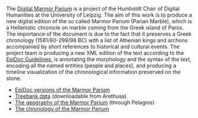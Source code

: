 The [Digital Marmor Parium](http://www.dh.uni-leipzig.de/wo/dmp/) is a project of the Humboldt Chair of Digital Humanities at the University of Leipzig. The aim of this work is to produce a new digital edition of the so called Marmor Parium (Parian Marble), which is a Hellenistic chronicle on marble coming from the Greek island of Paros. The importance of the document is due to the fact that it preserves a Greek chronology (1581/80-299/98 BC) with a list of Athenian kings and archons accompanied by short references to historical and cultural events. The project team is producing a new XML edition of the text according to the [EpiDoc Guidelines](http://www.stoa.org/epidoc/gl/latest/), is annotating the morphology and the syntax of the text, encoding all the named entities (people and places), and producing a timeline visualization of the chronological information preserved on the stone.

* [EpiDoc versions of the Marmor Parium](https://github.com/OpenGreekAndLatin/DigitalMarmorParium/tree/master/EpiDoc_versions)
* [Treebank data](http://www.perseids.org/tools/arethusa/app/#/perseids?chunk=1&doc=5891) (downloadable from Arethusa)
* [The geography of the Marmor Parium](http://pelagios.org/recogito/documents/116/map) (through Pelagios)
* [The chronology of the Marmor Parium](http://cdn.knightlab.com/libs/timeline/latest/embed/index.html?source=0AuQPAtZsvM9qdDJPakdWS3BTODM3dkNfU2Y5NURhWlE&amp;font=Bevan-PotanoSans&amp;maptype=toner&amp;lang=en&amp;height=650)